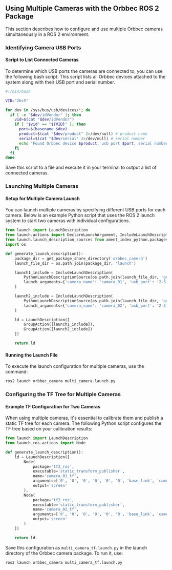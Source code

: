 ## Using Multiple Cameras with the Orbbec ROS 2 Package

This section describes how to configure and use multiple Orbbec cameras simultaneously in a ROS 2 environment.

### Identifying Camera USB Ports

#### Script to List Connected Cameras

To determine which USB ports the cameras are connected to, you can use the following bash script. This script lists all Orbbec devices attached to the system along with their USB port and serial number.

```bash
#!/bin/bash

VID="2bc5"

for dev in /sys/bus/usb/devices/*; do
  if [ -e "$dev/idVendor" ]; then
    vid=$(cat "$dev/idVendor")
    if [ "$vid" == "${VID}" ]; then
      port=$(basename $dev)
      product=$(cat "$dev/product" 2>/dev/null) # product name
      serial=$(cat "$dev/serial" 2>/dev/null) # serial number
      echo "Found Orbbec device $product, usb port $port, serial number $serial"
    fi
  fi
done
```

Save this script to a file and execute it in your terminal to output a list of connected cameras.

### Launching Multiple Cameras

#### Setup for Multiple Camera Launch

You can launch multiple cameras by specifying different USB ports for each camera. Below is an example Python script that uses the ROS 2 launch system to start two cameras with individual configurations.

```python
from launch import LaunchDescription
from launch.actions import DeclareLaunchArgument, IncludeLaunchDescription, GroupAction, ExecuteProcess
from launch.launch_description_sources from ament_index_python.packages import get_package_share_directory
import os

def generate_launch_description():
    package_dir = get_package_share_directory('orbbec_camera')
    launch_file_dir = os.path.join(package_dir, 'launch')

    launch1_include = IncludeLaunchDescription(
        PythonLaunchDescriptionSource(os.path.join(launch_file_dir, 'gemini2R.launch.py')),
        launch_arguments={'camera_name': 'camera_01', 'usb_port': '2-3.4.4.4.1', 'device_num': '2', 'sync_mode': 'free_run'}.items()
    )

    launch2_include = IncludeLaunchDescription(
        PythonLaunchDescriptionSource(os.path.join(launch_file_dir, 'gemini2R.launch.py')),
        launch_arguments={'camera_name': 'camera_02', 'usb_port': '2-3.4.4.4.3', 'device_num': '2', 'sync_mode': 'free_run'}.items()
    )

    ld = LaunchDescription([
        GroupAction([launch1_include]),
        GroupAction([launch2_include])
    ])

    return ld
```

#### Running the Launch File

To execute the launch configuration for multiple cameras, use the command:

```bash
ros2 launch orbbec_camera multi_camera.launch.py
```

### Configuring the TF Tree for Multiple Cameras

#### Example TF Configuration for Two Cameras

When using multiple cameras, it's essential to calibrate them and publish a static TF tree for each camera. The following Python script configures the TF tree based on your calibration results:

```python
from launch import LaunchDescription
from launch_ros.actions import Node

def generate_launch_description():
    ld = LaunchDescription([
        Node(
            package='tf2_ros',
            executable='static_transform_publisher',
            name='camera_01_tf',
            arguments=['0', '0', '0', '0', '0', '0', 'base_link', 'camera_01_link'],
            output='screen'
        ),
        Node(
            package='tf2_ros',
            executable='static_transform_publisher',
            name='camera_02_tf',
            arguments=['0', '0', '0', '0', '0', '0', 'base_link', 'camera_02_link'],
            output='screen'
        )
    ])

    return ld
```

Save this configuration as `multi_camera_tf.launch.py` in the launch directory of the Orbbec camera package. To run it, use:

```bash
ros2 launch orbbec_camera multi_camera_tf.launch.py
```
